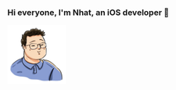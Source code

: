 ### Hi everyone, I'm Nhat, an iOS developer 👋
<img src="https://github.com/nhatnguyendev/nhatnguyendev/blob/master/IMG_2350%202.JPG" alt="alt text" width="120" height="120">

<!--
**nhatnguyendev/nhatnguyendev** is a ✨ _special_ ✨ repository because its `README.md` (this file) appears on your GitHub profile.

Here are some ideas to get you started:

- 🔭 I’m currently working on ...
- 🌱 I’m currently learning ...
- 👯 I’m looking to collaborate on ...
- 🤔 I’m looking for help with ...
- 💬 Ask me about ...
- 📫 How to reach me: ...
- 😄 Pronouns: ...
- ⚡ Fun fact: ...
-->
